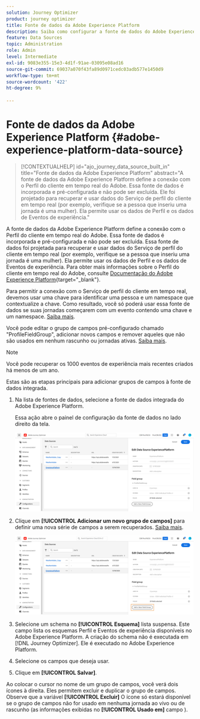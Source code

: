 ```yaml
---
solution: Journey Optimizer
product: journey optimizer
title: Fonte de dados da Adobe Experience Platform
description: Saiba como configurar a fonte de dados do Adobe Experience Platform
feature: Data Sources
topic: Administration
role: Admin
level: Intermediate
exl-id: 9083e355-15e3-4d1f-91ae-03095e08ad16
source-git-commit: 69037a070f43fa89d0971cedc03adb577e1450d9
workflow-type: tm+mt
source-wordcount: '422'
ht-degree: 9%

---
```


# Fonte de dados da Adobe Experience Platform {#adobe-experience-platform-data-source}

>[!CONTEXTUALHELP]
>id="ajo_journey_data_source_built_in"
>title="Fonte de dados da Adobe Experience Platform"
>abstract="A fonte de dados da Adobe Experience Platform define a conexão com o Perfil do cliente em tempo real do Adobe. Essa fonte de dados é incorporada e pré-configurada e não pode ser excluída. Ele foi projetado para recuperar e usar dados do Serviço de perfil do cliente em tempo real (por exemplo, verifique se a pessoa que inseriu uma jornada é uma mulher). Ela permite usar os dados de Perfil e os dados de Eventos de experiência."

A fonte de dados da Adobe Experience Platform define a conexão com o Perfil do cliente em tempo real do Adobe. Essa fonte de dados é incorporada e pré-configurada e não pode ser excluída. Essa fonte de dados foi projetada para recuperar e usar dados do Serviço de perfil do cliente em tempo real (por exemplo, verifique se a pessoa que inseriu uma jornada é uma mulher). Ela permite usar os dados de Perfil e os dados de Eventos de experiência. Para obter mais informações sobre o Perfil do cliente em tempo real do Adobe, consulte [Documentação do Adobe Experience Platform](https://experienceleague.adobe.com/docs/experience-platform/profile/home.html?lang=pt-BR){target=&quot;_blank&quot;}.


Para permitir a conexão com o Serviço de perfil do cliente em tempo real, devemos usar uma chave para identificar uma pessoa e um namespace que contextualize a chave. Como resultado, você só poderá usar essa fonte de dados se suas jornadas começarem com um evento contendo uma chave e um namespace. [Saiba mais](../building-journeys/journey.md).

Você pode editar o grupo de campos pré-configurado chamado &quot;ProfileFieldGroup&quot;, adicionar novos campos e remover aqueles que não são usados em nenhum rascunho ou jornadas ativas. [Saiba mais](../datasource/configure-data-sources.md#define-field-groups).


>[!NOTE]
>
>Você pode recuperar os 1000 eventos de experiência mais recentes criados há menos de um ano.

Estas são as etapas principais para adicionar grupos de campos à fonte de dados integrada.

1. Na lista de fontes de dados, selecione a fonte de dados integrada do Adobe Experience Platform.

   Essa ação abre o painel de configuração da fonte de dados no lado direito da tela.

   ![](assets/journey23.png)

1. Clique em **[!UICONTROL Adicionar um novo grupo de campos]** para definir uma nova série de campos a serem recuperados. [Saiba mais](../datasource/configure-data-sources.md#define-field-groups).

   ![](assets/journey24.png)

1. Selecione um schema no **[!UICONTROL Esquema]** lista suspensa. Este campo lista os esquemas Perfil e Eventos de experiência disponíveis no Adobe Experience Platform. A criação do schema não é executada em [!DNL Journey Optimizer]. Ele é executado no Adobe Experience Platform.
1. Selecione os campos que deseja usar.
1. Clique em **[!UICONTROL Salvar]**.

Ao colocar o cursor no nome de um grupo de campos, você verá dois ícones à direita. Eles permitem excluir e duplicar o grupo de campos. Observe que a variável **[!UICONTROL Excluir]** O ícone só estará disponível se o grupo de campos não for usado em nenhuma jornada ao vivo ou de rascunho (as informações exibidas no **[!UICONTROL Usado em]** campo ).
